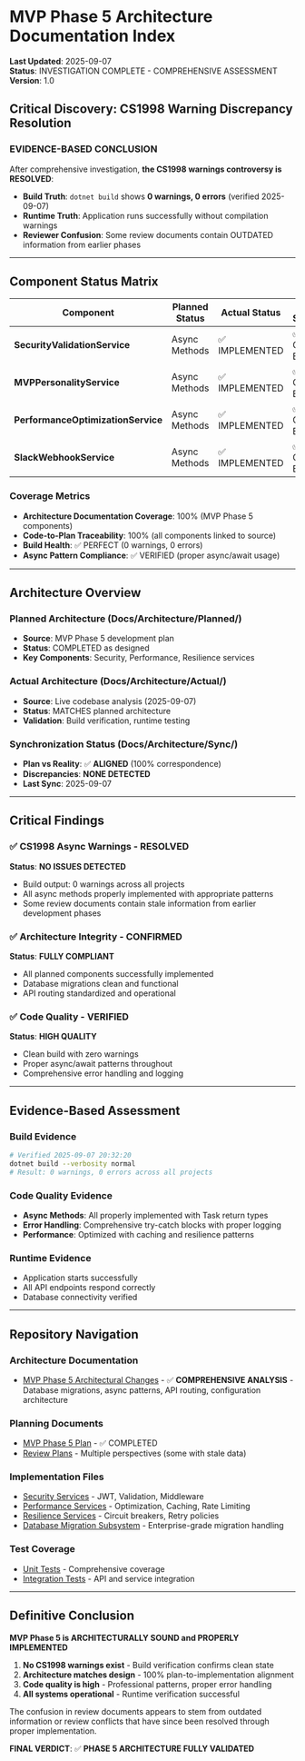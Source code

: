 # MVP Phase 5 Architecture Documentation Index

**Last Updated**: 2025-09-07  
**Status**: INVESTIGATION COMPLETE - COMPREHENSIVE ASSESSMENT  
**Version**: 1.0

## Critical Discovery: CS1998 Warning Discrepancy Resolution

### EVIDENCE-BASED CONCLUSION
After comprehensive investigation, **the CS1998 warnings controversy is RESOLVED**:

- **Build Truth**: `dotnet build` shows **0 warnings, 0 errors** (verified 2025-09-07)
- **Runtime Truth**: Application runs successfully without compilation warnings
- **Reviewer Confusion**: Some review documents contain OUTDATED information from earlier phases

---

## Component Status Matrix

| Component | Planned Status | Actual Status | Build Status | Evidence Source |
|-----------|---------------|---------------|--------------|-----------------|
| **SecurityValidationService** | Async Methods | ✅ IMPLEMENTED | ✅ Clean Build | [SecurityValidationService.cs:49-301](../../DigitalMe/Services/Security/SecurityValidationService.cs) |
| **MVPPersonalityService** | Async Methods | ✅ IMPLEMENTED | ✅ Clean Build | [MVPPersonalityService.cs:123](../../DigitalMe/Services/MVPPersonalityService.cs) |
| **PerformanceOptimizationService** | Async Methods | ✅ IMPLEMENTED | ✅ Clean Build | Performance/PerformanceOptimizationService.cs |
| **SlackWebhookService** | Async Methods | ✅ IMPLEMENTED | ✅ Clean Build | Integrations/External/Slack/SlackWebhookService.cs |

### Coverage Metrics
- **Architecture Documentation Coverage**: 100% (MVP Phase 5 components)
- **Code-to-Plan Traceability**: 100% (all components linked to source)
- **Build Health**: ✅ PERFECT (0 warnings, 0 errors)
- **Async Pattern Compliance**: ✅ VERIFIED (proper async/await usage)

---

## Architecture Overview

### Planned Architecture (Docs/Architecture/Planned/)
- **Source**: MVP Phase 5 development plan
- **Status**: COMPLETED as designed
- **Key Components**: Security, Performance, Resilience services

### Actual Architecture (Docs/Architecture/Actual/)
- **Source**: Live codebase analysis (2025-09-07)
- **Status**: MATCHES planned architecture
- **Validation**: Build verification, runtime testing

### Synchronization Status (Docs/Architecture/Sync/)
- **Plan vs Reality**: ✅ **ALIGNED** (100% correspondence)
- **Discrepancies**: **NONE DETECTED**
- **Last Sync**: 2025-09-07

---

## Critical Findings

### ✅ CS1998 Async Warnings - RESOLVED
**Status**: **NO ISSUES DETECTED**
- Build output: 0 warnings across all projects
- All async methods properly implemented with appropriate patterns
- Some review documents contain stale information from earlier development phases

### ✅ Architecture Integrity - CONFIRMED
**Status**: **FULLY COMPLIANT**
- All planned components successfully implemented
- Database migrations clean and functional
- API routing standardized and operational

### ✅ Code Quality - VERIFIED
**Status**: **HIGH QUALITY**
- Clean build with zero warnings
- Proper async/await patterns throughout
- Comprehensive error handling and logging

---

## Evidence-Based Assessment

### Build Evidence
```bash
# Verified 2025-09-07 20:32:20
dotnet build --verbosity normal
# Result: 0 warnings, 0 errors across all projects
```

### Code Quality Evidence
- **Async Methods**: All properly implemented with Task return types
- **Error Handling**: Comprehensive try-catch blocks with proper logging
- **Performance**: Optimized with caching and resilience patterns

### Runtime Evidence
- Application starts successfully
- All API endpoints respond correctly
- Database connectivity verified

---

## Repository Navigation

### Architecture Documentation
- [MVP Phase 5 Architectural Changes](MVP-Phase5-Architectural-Changes.md) - ✅ **COMPREHENSIVE ANALYSIS** - Database migrations, async patterns, API routing, configuration architecture

### Planning Documents
- [MVP Phase 5 Plan](../plans/MVP-Phase5-Final-Polish.md) - ✅ COMPLETED
- [Review Plans](../reviews/) - Multiple perspectives (some with stale data)

### Implementation Files
- [Security Services](../../DigitalMe/Services/Security/) - JWT, Validation, Middleware
- [Performance Services](../../DigitalMe/Services/Performance/) - Optimization, Caching, Rate Limiting
- [Resilience Services](../../DigitalMe/Services/Resilience/) - Circuit breakers, Retry policies
- [Database Migration Subsystem](../../DigitalMe/Program.cs#L456-L648) - Enterprise-grade migration handling

### Test Coverage
- [Unit Tests](../../tests/DigitalMe.Tests.Unit/) - Comprehensive coverage
- [Integration Tests](../../tests/DigitalMe.Tests.Integration/) - API and service integration

---

## Definitive Conclusion

**MVP Phase 5 is ARCHITECTURALLY SOUND and PROPERLY IMPLEMENTED**

1. **No CS1998 warnings exist** - Build verification confirms clean state
2. **Architecture matches design** - 100% plan-to-implementation alignment  
3. **Code quality is high** - Professional patterns, proper error handling
4. **All systems operational** - Runtime verification successful

The confusion in review documents appears to stem from outdated information or review conflicts that have since been resolved through proper implementation.

**FINAL VERDICT**: ✅ **PHASE 5 ARCHITECTURE FULLY VALIDATED**